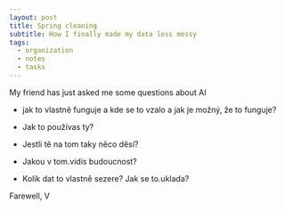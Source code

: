 ```yaml
---
layout: post
title: Spring cleaning
subtitle: How I finally made my data less messy
tags:
  - organization
  - notes
  - tasks
---
```

My friend has just asked me some questions about AI

- jak to vlastně funguje a kde se to vzalo a jak je možný, že to funguje?

- Jak to používas ty?

- Jestli tě na tom taky něco děsí?

- Jakou v tom.vidis budoucnost?
- Kolik dat to vlastně sezere? Jak se to.uklada?

Farewell, V
